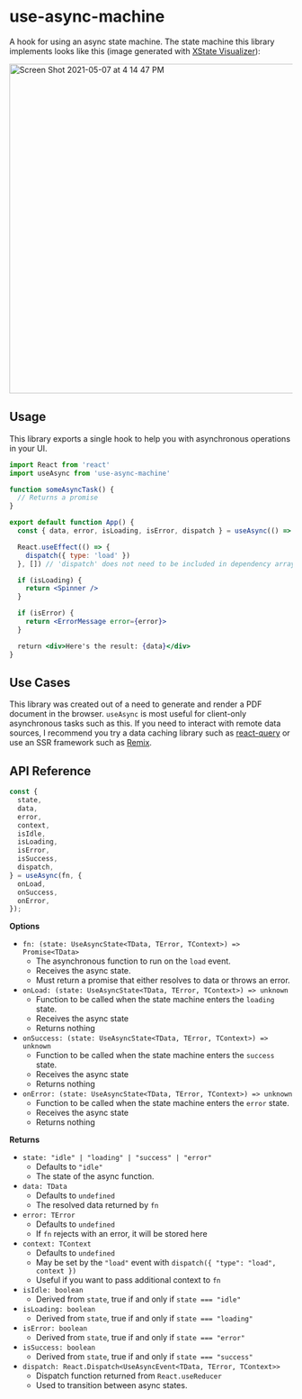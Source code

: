 # use-async-machine

A hook for using an async state machine. The state machine this library implements looks like this (image generated with [XState Visualizer](https://xstate.js.org/viz/?gist=db191b777cf74bb3652887c4c782bfeb)):

<img width="585" alt="Screen Shot 2021-05-07 at 4 14 47 PM" src="https://user-images.githubusercontent.com/19400680/117509147-5f3c5a00-af4f-11eb-9dcf-c0010d8aa8ab.png">

## Usage

This library exports a single hook to help you with asynchronous operations in your UI.

```jsx
import React from 'react'
import useAsync from 'use-async-machine'

function someAsyncTask() {
  // Returns a promise
}

export default function App() {
  const { data, error, isLoading, isError, dispatch } = useAsync(() => someAsyncTask())

  React.useEffect(() => {
    dispatch({ type: 'load' })
  }, []) // 'dispatch' does not need to be included in dependency array

  if (isLoading) {
    return <Spinner />
  }

  if (isError) {
    return <ErrorMessage error={error}>
  }

  return <div>Here's the result: {data}</div>
}
```

## Use Cases

This library was created out of a need to generate and render a PDF document in the browser. `useAsync` is most useful for client-only asynchronous tasks such as this. If you need to interact with remote data sources, I recommend you try a data caching library such as [react-query](https://react-query.tanstack.com/) or use an SSR framework such as [Remix](https://remix.run/).

## API Reference

```javascript
const {
  state,
  data,
  error,
  context,
  isIdle,
  isLoading,
  isError,
  isSuccess,
  dispatch,
} = useAsync(fn, {
  onLoad,
  onSuccess,
  onError,
});
```

**Options**

- `fn: (state: UseAsyncState<TData, TError, TContext>) => Promise<TData>`
  - The asynchronous function to run on the `load` event.
  - Receives the async state.
  - Must return a promise that either resolves to data or throws an error.
- `onLoad: (state: UseAsyncState<TData, TError, TContext>) => unknown`
  - Function to be called when the state machine enters the `loading` state.
  - Receives the async state
  - Returns nothing
- `onSuccess: (state: UseAsyncState<TData, TError, TContext>) => unknown`
  - Function to be called when the state machine enters the `success` state.
  - Receives the async state
  - Returns nothing
- `onError: (state: UseAsyncState<TData, TError, TContext>) => unknown`
  - Function to be called when the state machine enters the `error` state.
  - Receives the async state
  - Returns nothing

**Returns**

- `state: "idle" | "loading" | "success" | "error"`
  - Defaults to `"idle"`
  - The state of the async function.
- `data: TData`
  - Defaults to `undefined`
  - The resolved data returned by `fn`
- `error: TError`
  - Defaults to `undefined`
  - If `fn` rejects with an error, it will be stored here
- `context: TContext`
  - Defaults to `undefined`
  - May be set by the `"load"` event with `dispatch({ "type": "load", context })`
  - Useful if you want to pass additional context to `fn`
- `isIdle: boolean`
  - Derived from `state`, true if and only if `state === "idle"`
- `isLoading: boolean`
  - Derived from `state`, true if and only if `state === "loading"`
- `isError: boolean`
  - Derived from `state`, true if and only if `state === "error"`
- `isSuccess: boolean`
  - Derived from `state`, true if and only if `state === "success"`
- `dispatch: React.Dispatch<UseAsyncEvent<TData, TError, TContext>>`
  - Dispatch function returned from `React.useReducer`
  - Used to transition between async states.

